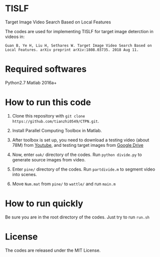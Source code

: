 # TISLF
Target Image Video Search Based on Local Features

The codes are used for implementing TISLF for target image deterction in videos in:  

    Guan B, Ye H, Liu H, Sethares W. Target Image Video Search Based on Local Features. arXiv preprint arXiv:1808.03735. 2018 Aug 11.

# Required softwares
Python2.7
Matlab 2016a+

# How to run this code

1. Clone this repository with `git clone https://github.com/tianzhi0549/CTPN.git`.

2. Install Parallel Computing Toolbox in Matlab.

3. After toolbox is set up, you need to download a testing video (about 78M) from [Youtube](https://www.youtube.com/watch?v=vxz8NA9gMYc), and testing target images from [Google Drive](https://drive.google.com/open?id=1Ky3TDieRz7t5CAKmNkU2o1YtACE0XduU)

4. Now, enter `oak/` directory of the codes. Run `python divide.py` to generate source images from video.

5. Enter `pine/` directory of the codes. Run `partdivide.m` to segment video into scenes.

6. Move `Num.mat` from `pine/` to `wattle/` and run `main.m` 

# How to run quickly
Be sure you are in the root directory of the codes. Just try to run `run.sh`

# License
The codes are released under the MIT License.
